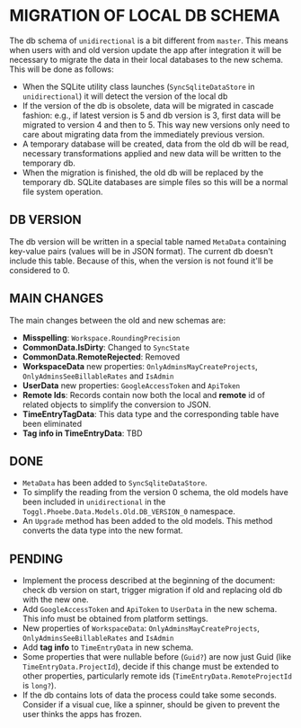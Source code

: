 # MIGRATION OF LOCAL DB SCHEMA

The db schema of `unidirectional` is a bit different from
`master`. This means when users with and old version update
the app after integration it will be necessary to migrate
the data in their local databases to the new schema. This
will be done as follows:

- When the SQLite utility class launches (`SyncSqliteDataStore`
  in `unidirectional`) it will detect the version of the local db
- If the version of the db is obsolete, data will be migrated
  in cascade fashion: e.g., if latest version is 5 and db
  version is 3, first data will be migrated to version 4
  and then to 5. This way new versions only need to care
  about migrating data from the immediately previous version.
- A temporary database will be created, data from the old
  db will be read, necessary transformations applied and
  new data will be written to the temporary db.
- When the migration is finished, the old db will be replaced
  by the temporary db. SQLite databases are simple files
  so this will be a normal file system operation.

## DB VERSION

The db version will be written in a special table named
`MetaData` containing key-value pairs (values will be in
JSON format). The current db doesn't include this table.
Because of this, when the version is not found it'll be
considered to 0.

## MAIN CHANGES

The main changes between the old and new schemas are:

- **Misspelling**: `Workspace.RoundingPrecision`
- **CommonData.IsDirty**: Changed to `SyncState`
- **CommonData.RemoteRejected**: Removed
- **WorkspaceData** new properties: `OnlyAdminsMayCreateProjects`,
  `OnlyAdminsSeeBillableRates` and `IsAdmin`
- **UserData** new properties: `GoogleAccessToken` and
  `ApiToken`
- **Remote Ids**: Records contain now both the local and
  **remote** id of related objects to simplify the conversion
  to JSON.
- **TimeEntryTagData**: This data type and the corresponding
  table have been eliminated
- **Tag info in TimeEntryData**: TBD


## DONE

- `MetaData` has been added to `SyncSqliteDataStore`.
- To simplify the reading from the version 0 schema, the old
  models have been included in `unidirectional` in the
  `Toggl.Phoebe.Data.Models.Old.DB_VERSION_0` namespace.
- An `Upgrade` method has been added to the old models.
  This method converts the data type into the new format.

## PENDING

- Implement the process described at the beginning of the
  document: check db version on start, trigger migration
  if old and replacing old db with the new one.
- Add `GoogleAccessToken` and `ApiToken` to `UserData` in
  the new schema. This info must be obtained from platform
  settings.
- New properties of `WorkspaceData`: `OnlyAdminsMayCreateProjects`,
  `OnlyAdminsSeeBillableRates` and `IsAdmin`
- Add **tag info** to `TimeEntryData` in new schema.
- Some properties that were nullable before (`Guid?`) are now
  just Guid (like `TimeEntryData.ProjectId`), decide if
  this change must be extended to other properties,
  particularly remote ids (`TimeEntryData.RemoteProjectId`
  is `long?`).
- If the db contains lots of data the process could take
  some seconds. Consider if a visual cue, like a spinner,
  should be given to prevent the user thinks the apps has frozen.
